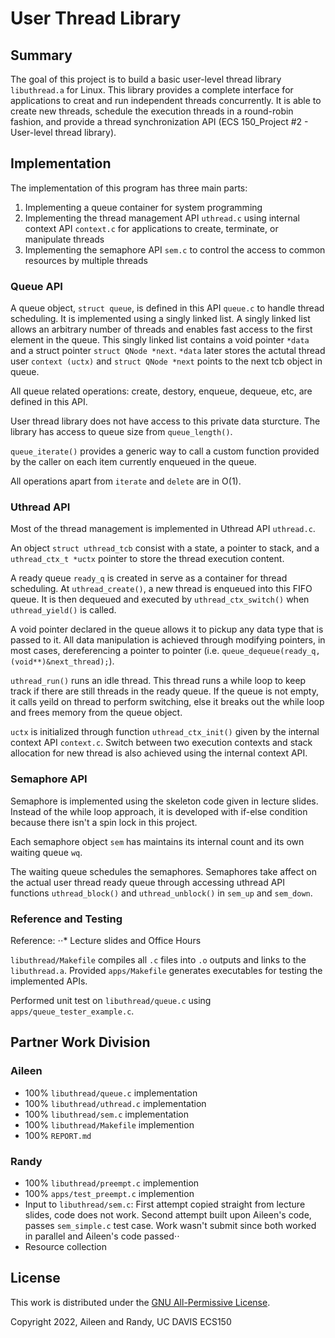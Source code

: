 # User Thread Library

## Summary

The goal of this project is to build a basic user-level thread library `libuthread.a` for Linux. This library provides a complete interface for applications to creat and run independent threads concurrently. It is able to create new threads, schedule the execution threads in a round-robin fashion, and provide a thread synchronization API (ECS 150_Project #2 - User-level thread library).

## Implementation

The implementation of this program has three main parts:

1. Implementing a queue container for system programming
2. Implementing the thread management API `uthread.c` using internal context API `context.c` for applications to create, terminate, or manipulate threads
3. Implementing the semaphore API `sem.c` to control the access to common resources by multiple threads


### Queue API

A queue object, `struct queue`, is defined in this API `queue.c` to handle thread scheduling. It is implemented using a singly linked list. A singly linked list allows an arbitrary number of threads and enables fast access to the first element in the queue. This singly linked list contains a void pointer `*data` and a struct pointer `struct QNode *next`. `*data` later stores the actutal thread user `context (uctx)` and `struct QNode *next` points to the next tcb object in queue. 

All queue related operations: create, destory, enqueue, dequeue, etc, are defined in this API.

User thread library does not have access to this private data sturcture. The library has access to queue size from `queue_length()`.

`queue_iterate()` provides a generic way to call a custom function provided by the caller on each item currently enqueued in the queue.

All operations apart from `iterate` and `delete` are in O(1).


### Uthread API

Most of the thread management is implemented in Uthread API `uthread.c`.

An object `struct uthread_tcb` consist with a state, a pointer to stack, and a `uthread_ctx_t *uctx` pointer to store the thread execution content. 

A ready queue `ready_q` is created in serve as a container for thread scheduling. At `uthread_create()`, a new thread is enqueued into this FIFO queue. It is then dequeued and executed by `uthread_ctx_switch()` when `uthread_yield()` is called. 

A void pointer declared in the queue allows it to pickup any data type that is passed to it. All data manipulation is achieved through modifying pointers, in most cases, dereferencing a pointer to pointer (i.e. `queue_dequeue(ready_q, (void**)&next_thread);`).

`uthread_run()` runs an idle thread. This thread runs a while loop to keep track if there are still threads in the ready queue. If the queue is not empty, it calls yeild on thread to perform switching, else it breaks out the while loop and frees memory from the queue object.

`uctx` is initialized through function `uthread_ctx_init()` given by the internal context API `context.c`. Switch between two execution contexts and stack allocation for new thread is also achieved using the internal context API.


### Semaphore API

Semaphore is implemented using the skeleton code given in lecture slides. Instead of the while loop approach, it is developed with if-else condition because there isn't a spin lock in this project.

Each semaphore object `sem` has maintains its internal count and its own waiting queue `wq`.

The waiting queue schedules the semaphores. Semaphores take affect on the actual user thread ready queue through accessing uthread API functions `uthread_block()` and `uthread_unblock()` in `sem_up` and `sem_down`.

### Reference and Testing

Reference:
⋅⋅* Lecture slides and Office Hours

`libuthread/Makefile` compiles all `.c` files into `.o` outputs and links to the `libuthread.a`. Provided `apps/Makefile` generates executables for testing the implemented APIs.

Performed unit test on `libuthread/queue.c` using `apps/queue_tester_example.c`.

## Partner Work Division

### Aileen
* 100% `libuthread/queue.c` implementation
* 100% `libuthread/uthread.c` implementation
* 100% `libuthread/sem.c` implementation
* 100% `libuthread/Makefile` implemention
* 100% `REPORT.md`

### Randy
* 100% `libuthread/preempt.c` implemention
* 100% `apps/test_preempt.c` implemention
* Input to `libuthread/sem.c`: First attempt copied straight from lecture slides, code does not work. Second attempt built upon Aileen's code, passes `sem_simple.c` test case. Work wasn't submit since both worked in parallel and Aileen's code passed⋅⋅
* Resource collection

## License

This work is distributed under the [GNU All-Permissive
License](https://spdx.org/licenses/FSFAP.html).

Copyright 2022, Aileen and Randy, UC DAVIS ECS150
